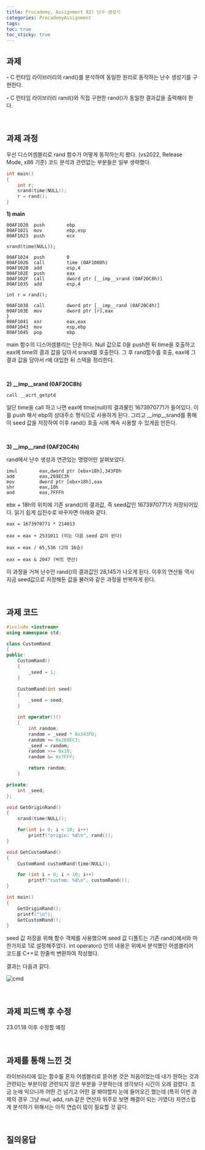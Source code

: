 ```yaml
---
title: Procademy, Assignment 02) 난수 생성기
categories: ProcademyAssignment
tags: 
toc: true
toc_sticky: true
---
```

## **과제**

**-** C 런타임 라이브러리의 rand()를 분석하여 동일한 원리로 동작하는 난수 생성기를 구현한다.

**-** C 런타임 라이브러리 rand()와 직접 구현한 rand()가 동일한 결과값을 출력해야 한다. 

<br/>


## **과제 과정**

우선 디스어셈블리로 rand 함수가 어떻게 동작하는지 봤다. (vs2022, Release Mode, x86 기준) 코드 분석과 관련없는 부분들은 일부 생략했다. 

```c++
int main()
{
    int r;
    srand(time(NULL));
    r = rand();
}
```

**1) main**
```
00AF1020  push        ebp  
00AF1021  mov         ebp,esp  
00AF1023  push        ecx  

srand(time(NULL));

00AF1024  push        0  
00AF1026  call        time (0AF1000h)  
00AF102B  add         esp,4  
00AF102E  push        eax  
00AF102F  call        dword ptr [__imp__srand (0AF20C8h)]  
00AF1035  add         esp,4  

int r = rand();

00AF1038  call        dword ptr [__imp__rand (0AF20C4h)]  
00AF103E  mov         dword ptr [r],eax  
}
00AF1041  xor         eax,eax  
00AF1043  mov         esp,ebp  
00AF1045  pop         ebp 
```
main 함수의 디스어셈블리는 단순하다. Null 값으로 0을 push한 뒤 time을 호출하고 eax에 time의 결과 값을 담아서 srand를 호출한다. 그 후 rand함수를 호출, eax에 그 결과 값을 담아서 r에 대입한 뒤 스택을 정리한다. 

<br/>

**2) __imp__srand (0AF20C8h)**

```
call __acrt_getptd
```
일단 time을 call 하고 나면 eax에 time(null)의 결과물인 1673970771가 들어있다. 이를 push 해서 ebp의 상대주소 형식으로 사용하게 된다. 그리고 __imp__srand를 통해 이 seed 값을 저장하여 이후 rand() 호출 시에 계속 사용할 수 있게끔 만든다. 

<br/>

**3) __imp__rand (0AF20C4h)**

rand에서 난수 생성과 연관있는 명령어만 살펴보았다. 

```
imul        eax,dword ptr [ebx+18h],343FDh  
add         eax,269EC3h  
mov         dword ptr [ebx+18h],eax  
shr         eax,10h  
and         eax,7FFFh
```
ebx + 18h의 위치에 기존 srand()의 결과값, 즉 seed값인 1673970771가 저장되어있다. 읽기 쉽게 십진수로 바꾸자면 아래와 같다.

```
eax = 1673970771 * 214013

eax = eax + 2531011 (이는 다음 seed 값이 된다)

eax = eax / 65,536 (2의 16승)

eax = eax & 2047 (비트 연산)
```

이 과정을 거쳐 난수인 rand()의 결과값인 28,145가 나오게 된다. 이후의 연산들 역시 지금 seed값으로 저장해둔 값을 불러와 같은 과정을 반복하게 된다. 

<br/>

## **과제 코드**

```c++
#include <iostream>
using namespace std;

class CustomRand 
{
public:
    CustomRand()
    {
        _seed = 1;
    }

    CustomRand(int seed)
    {
        _seed = seed;
    }

    int operator()()
    {
        int random; 
        random = _seed * 0x343FD;
        random += 0x269EC3;
        _seed = random;
        random >>= 0x10;
        random &= 0x7FFF;

        return random;
    }

private:
    int _seed;
};

void GetOriginRand()
{
    srand(time(NULL));

    for(int i= 0; i < 10; i++)
        printf("origin: %d\n", rand());
}

void GetCustomRand()
{
    CustomRand customRand(time(NULL));

    for (int i = 0; i < 10; i++)
        printf("custom: %d\n", customRand());
}

int main()
{
    GetOriginRand();
    printf("\n");
    GetCustomRand();
}
```

seed 값 저장을 위해 함수 객체를 사용했으며 seed 값 디폴트는 기존 rand()에서와 마찬가지로 1로 설정해주었다. int operator() 안의 내용은 위에서 분석했던 어셈블리어 코드를 C++로 한줄씩 변환하여 작성했다. 

결과는 다음과 같다. 

![cmd](https://user-images.githubusercontent.com/96677719/212955949-f18d5a61-8d78-4306-8e10-52fd71452ae1.png)

<br/>

## **과제 피드백 후 수정**

23.01.18 이후 수정할 예정

<br/>

## **과제를 통해 느낀 것**

라이브러리에 있는 함수를 혼자 어셈블리로 뜯어본 것은 처음이었는데 내가 원하는 것과 관련되는 부분이랑 관련되지 않은 부분을 구분하는데 생각보다 시간이 오래 걸렸다. 조금 눈에 익으니까 어떤 건 넘기고 어떤 걸 봐야할지 눈에 들어오긴 했는데 (특히 이번 과제의 경우 그냥 mul, add, rsh 같은 연산자 위주로 보면 해결이 되는 거였다) 자연스럽게 분석하기 위해서는 아직 연습이 많이 필요할 것 같다. 

<br/>

## **질의응답**

<br/>

